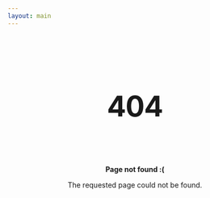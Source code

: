 ```yaml
---
layout: main
---
```


<style type="text/css" media="screen">
  .block {
    margin: 0px auto;
    max-width: 600px;
    text-align: center;
  }
  .block h1 {
    padding: 50px 0;
    font-size: 4em;
    line-height: 1;
    letter-spacing: -1px;
  }
</style>

<div class="block">
  <h1>404</h1>

  <p><strong>Page not found :(</strong></p>
  <p>The requested page could not be found.</p>
</div>
